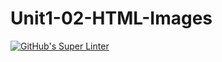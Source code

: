 # Unit1-02-HTML-Images
[![GitHub's Super Linter](https://github.com/ICS20-Programming-Anita-K/Unit1-02-HTML-Images/workflows/GitHub's%20Super%20Linter/badge.svg)](https://github.com/ICS20-Programming-Anita-K/Unit1-02-HTML-Images/actions)